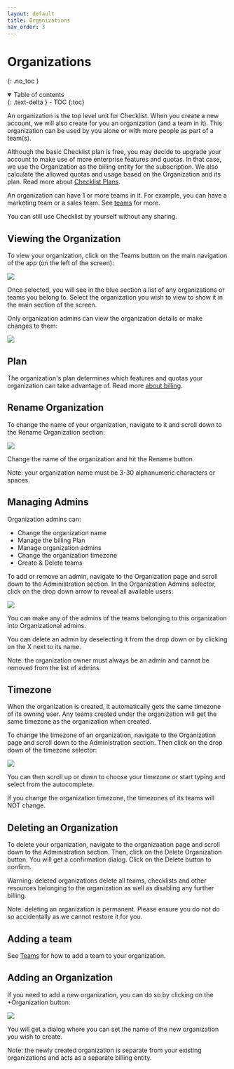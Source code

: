 ```yaml
---
layout: default
title: Organizations
nav_order: 3
---
```

# Organizations
{: .no_toc }


<details open markdown="block">
  <summary>
    Table of contents
  </summary>
  {: .text-delta }
- TOC
{:toc}
</details>

An organization is the top level unit for Checklist. When you create a new account, we will also create for you an organization (and a team in it). This organization can be used by you alone or with  more people as part of a team(s). 

Although the basic Checklist plan is free, you may decide to upgrade your account to make use of more enterprise features and quotas. In that case, we use the Organization as the billing entity for the subscription. We also calculate the allowed quotas and usage based on the Organization and its plan. Read more about [Checklist Plans](https://checklist.com/pricing/).

An organization can have 1 or more teams in it. For example, you can have a marketing team or a sales team. See [teams](/teams) for more. 

You can still use Checklist by yourself without any sharing.

## Viewing the Organization
To view your organization, click on the Teams button on the main navigation of the app (on the left of the screen):

![](/assets/images/organizations/organization-navigate.png)

Once selected, you will see in the blue section a list of any organizations or teams you belong to. Select the organization you wish to view to show it in the main section of the screen.

Only organization admins can view the organization details or make changes to them:

![](/assets/images/organizations/organization-admin.png)

## Plan
The organization's plan determines which features and quotas your organization can take advantage of. Read more [about billing](/billing).

## Rename Organization
To change the name of your organization, navigate to it and scroll down to the Rename Organization section:

![](/assets/images/organizations/organization-rename.png)

Change the name of the organization and hit the Rename button.

Note: your organization name must be 3-30 alphanumeric characters or spaces.

## Managing Admins

Organization admins can:
* Change the organization name
* Manage the billing Plan
* Manage organization admins
* Change the organization timezone
* Create & Delete teams

To add or remove an admin, navigate to the Organization page and scroll down to the Administration section. In the Organization Admins selector, click on the drop down arrow to reveal all available users:

![](/assets/images/organizations/organization-admin.png)

You can make any of the admins of the teams belonging to this organization into Organizational admins.

You can delete an admin by deselecting it from the drop down or by clicking on the X next to its name. 

Note: the organization owner must always be an admin and cannot be removed from the list of admins.

## Timezone
When the organization is created, it automatically gets the same timezone of its owning user. Any teams created under the organization will get the same timezone as the organization when created. 

To change the timezone of an organization, navigate to the Organization page and scroll down to the Administration section. Then click on the drop down of the timezone selector:

![](/assets/images/organizations/organization-timezone.png)

You can then scroll up or down to choose your timezone or start typing and select from the autocomplete. 

If you change the organization timezone, the timezones of its teams will NOT change.

## Deleting an Organization
To delete your organization, navigate to the organizaation page and scroll down to the Administration section. Then, click on the Delete Organization button. You will get a confirmation dialog. Click on the Delete button to confirm.

Warning: deleted organizations delete all teams, checklists and other resources belonging to the organization as well as disabling any further billing.

Note: deleting an organization is permanent. Please ensure you do not do so accidentally as we cannot restore it for you.

## Adding a team

See [Teams](/teams) for how to add a team to your organization.

## Adding an Organization
If you need to add a new organization, you can do so by clicking on the +Organization button:

![](/assets/images/organizations/organization-add.png)

You will get a dialog where you can set the name of the new organization you wish to create. 

Note: the newly created organization is separate from your existing organizations and acts as a separate billing entity. 
